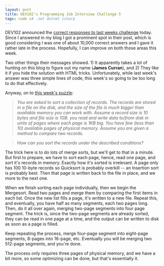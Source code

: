 ```yaml
---
layout: post
title: DEV102's Programming Job Interview Challenge 5
tags: code c# .net dotnet csharp
---
```


DEV102 announced the [correct responses to last weeks challenge](http://www.dev102.com/2008/05/26/a-programming-job-interview-challenge-5-records-sorting/) today.  Since I answered in my blog I got a prominent spot in their post, which is good considering I was one of about 10,000 correct answers and I gave it rather late in the process.  Hopefully, I can improve on both those areas this week.
  
Two other things their messages showed.  1) It apparently takes a lot of hunting on this blog to figure out my name (**James Curran**), and 2) They like it if you hide the solution with HTML tricks.  Unfortunately, while last week's answer was three simple lines of code, this week's so going to be too long to do that effectively.

Anyway, on to [this week's puzzle](http://www.dev102.com/2008/05/26/a-programming-job-interview-challenge-5-records-sorting/):

  > *You are asked to sort a collection of records. The records are stored in a file on the disk, and the size of the file is much bigger than available memory you can work with. Assume a record size is 10 bytes and file size is 1GB. you read and write data to/from disk in units of pages where each page is 1KB big. You have few (less than 10) available pages of physical memory. Assume you are given a method to compare two records.*
  
  > *How can you sort the records under the described conditions?*
  
The trick here is to do lots of merge sorts, but we'll get to that in a minute.  But first to prepare, we have to sort each page, hence, read one page, and sort it's records in memory.  Exactly how it's sorted is irrelevant. A page only has 100 10-byte records so Quicksort is probably overkill -- an Insertion sort is probably best. Then that page is written back to the file in place, and we more to the next one.
 
When we finish sorting each page individually, then we begin the Mergesort.  Read two pages and merge them by comparing the first items in each list.  Once the new list fills a page, it's written to a new file.  Repeat this, and eventually, you have half as many segments, each two pages long. Then, do it all over again, merging two-page segments into four page segment.  The trick is, since the two-page segments are already sorted, they can be read in one page at a time, and the output can be written to disk as soon as a page is filled.
 
Keep repeating the process, merge four-page segment into eight-page segments, 8-pages into 16-page, etc.  Eventually you will be merging two 512-page segments, and you're done.
  
The process only requires three pages of physical memory, and we have a bit more, so some optimizing can be done, but that's essentially it.
  
